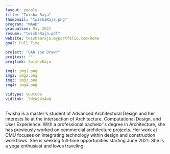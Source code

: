 ```yaml
---
layout: people
title: "Twisha Raja"
thumbnail: "twishaRaja.png"
program: "MAAD"
graduation: May 2021
resume: "twishaRaja.pdf"
website: twishaaraja.myportfolio.com/home
goal: Full Time

project: "GAN You Draw?"
projtext: ""
projlink: twishaRaja

img1: img1.png
img2: img2.png
img3: img3.png
img4: img4.png

vidtype: youtube
vidlink: _5dzW2Vv4wQ
---
```


Twisha is a master's student of Advanced Architectural Design and her interests lie at the intersection of Architecture, Computational Design, and User Experience. With a professional bachelor's degree in Architecture, she has previously worked on commercial architecture projects. Her work at CMU focuses on integrating technology within design and construction workflows. She is seeking full-time opportunities starting June 2021. She is a yoga enthusiast and loves traveling. 
